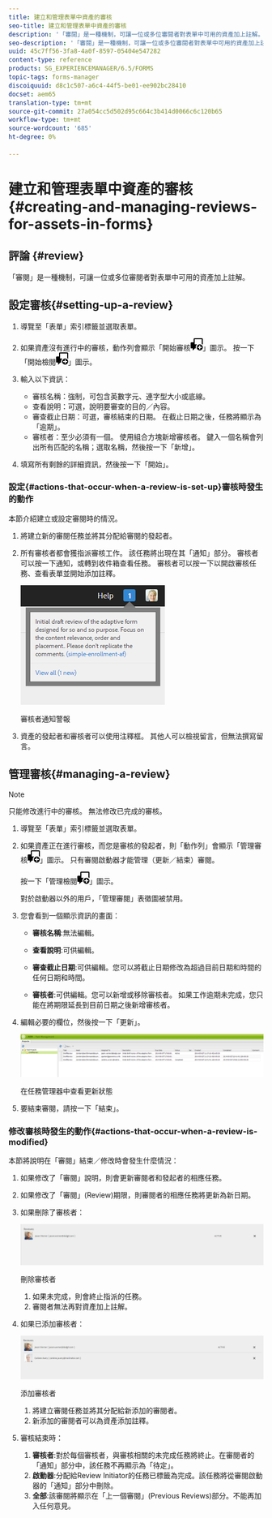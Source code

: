 ```yaml
---
title: 建立和管理表單中資產的審核
seo-title: 建立和管理表單中資產的審核
description: '「審閱」是一種機制，可讓一位或多位審閱者對表單中可用的資產加上註解。 '
seo-description: '「審閱」是一種機制，可讓一位或多位審閱者對表單中可用的資產加上註解。 '
uuid: 45c7ff56-3fa8-4a0f-8597-05404e547282
content-type: reference
products: SG_EXPERIENCEMANAGER/6.5/FORMS
topic-tags: forms-manager
discoiquuid: d8c1c507-a6c4-44f5-be01-ee902bc28410
docset: aem65
translation-type: tm+mt
source-git-commit: 27a054cc5d502d95c664c3b414d0066c6c120b65
workflow-type: tm+mt
source-wordcount: '685'
ht-degree: 0%

---
```



# 建立和管理表單中資產的審核{#creating-and-managing-reviews-for-assets-in-forms}

## 評論 {#review}

「審閱」是一種機制，可讓一位或多位審閱者對表單中可用的資產加上註解。

## 設定審核{#setting-up-a-review}

1. 導覽至「表單」索引標籤並選取表單。
1. 如果資產沒有進行中的審核，動作列會顯示「開始審核![ aem6forms_review_chat_comment](assets/aem6forms_review_chat_comment.png)」圖示。 按一下「開始檢閱![aem6forms_review_chat_comment](assets/aem6forms_review_chat_comment.png)」圖示。
1. 輸入以下資訊：

   * 審核名稱：強制，可包含英數字元、連字型大小或底線。
   * 查看說明：可選，說明要審查的目的／內容。
   * 審查截止日期：可選，審核結束的日期。 在截止日期之後，任務將顯示為「逾期」。
   * 審核者：至少必須有一個。 使用組合方塊新增審核者。 鍵入一個名稱會列出所有匹配的名稱；選取名稱，然後按一下「新增」。

1. 填寫所有剩餘的詳細資訊，然後按一下「開始」。

### 設定{#actions-that-occur-when-a-review-is-set-up}審核時發生的動作

本節介紹建立或設定審閱時的情況。

1. 將建立新的審閱任務並將其分配給審閱的發起者。
1. 所有審核者都會獲指派審核工作。 該任務將出現在其「通知」部分。 審核者可以按一下通知，或轉到收件箱查看任務。 審核者可以按一下以開啟審核任務、查看表單並開始添加註釋。

   ![審核者通知警報](assets/noti.png)

   審核者通知警報

1. 資產的發起者和審核者可以使用注釋框。 其他人可以檢視留言，但無法撰寫留言。

## 管理審核{#managing-a-review}

>[!NOTE]
>
>只能修改進行中的審核。 無法修改已完成的審核。

1. 導覽至「表單」索引標籤並選取表單。

1. 如果資產正在進行審核，而您是審核的發起者，則「動作列」會顯示「管理審核![ aem6forms_review_chat_comment](assets/aem6forms_review_chat_comment.png)」圖示。 只有審閱啟動器才能管理（更新／結束）審閱。

   按一下「管理檢閱![aem6forms_review_chat_comment](assets/aem6forms_review_chat_comment.png)」圖示。

   對於啟動器以外的用戶，「管理審閱」表徵圖被禁用。

1. 您會看到一個顯示資訊的畫面：

   * **審核名稱**:無法編輯。

   * **查看說明**:可供編輯。

   * **審查截止日期**:可供編輯。您可以將截止日期修改為超過目前日期和時間的任何日期和時間。

   * **審核者**:可供編輯。您可以新增或移除審核者。 如果工作逾期未完成，您只能在將期限延長到目前日期之後新增審核者。

1. 編輯必要的欄位，然後按一下「更新」。

   ![在任務管理器中查看更新狀態](assets/tskmgr.png)

   在任務管理器中查看更新狀態

1. 要結束審閱，請按一下「結束」。

### 修改審核時發生的動作{#actions-that-occur-when-a-review-is-modified}

本節將說明在「審閱」結束／修改時會發生什麼情況：

1. 如果修改了「審閱」說明，則會更新審閱者和發起者的相應任務。
1. 如果修改了「審閱」(Review)期限，則審閱者的相應任務將更新為新日期。

1. 如果刪除了審核者：

   ![刪除審核者](assets/removeduser.png)

   刪除審核者

   1. 如果未完成，則會終止指派的任務。
   1. 審閱者無法再對資產加上註解。

1. 如果已添加審核者：

   ![添加審核者](assets/addedreviewer.png)

   添加審核者

   1. 將建立審閱任務並將其分配給新添加的審閱者。
   1. 新添加的審閱者可以為資產添加註釋。

1. 審核結束時：

   1. **審核者**:對於每個審核者，與審核相關的未完成任務將終止。在審閱者的「通知」部分中，該任務不再顯示為「待定」。
   1. **啟動器**:分配給Review Initiator的任務已標籤為完成。該任務將從審閱啟動器的「通知」部分中刪除。
   1. **全部**:該審閱將顯示在「上一個審閱」(Previous Reviews)部分。不能再加入任何意見。

